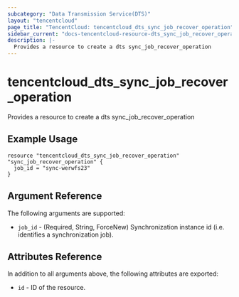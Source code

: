 ```yaml
---
subcategory: "Data Transmission Service(DTS)"
layout: "tencentcloud"
page_title: "TencentCloud: tencentcloud_dts_sync_job_recover_operation"
sidebar_current: "docs-tencentcloud-resource-dts_sync_job_recover_operation"
description: |-
  Provides a resource to create a dts sync_job_recover_operation
---
```


# tencentcloud_dts_sync_job_recover_operation

Provides a resource to create a dts sync_job_recover_operation

## Example Usage

```hcl
resource "tencentcloud_dts_sync_job_recover_operation" "sync_job_recover_operation" {
  job_id = "sync-werwfs23"
}
```

## Argument Reference

The following arguments are supported:

* `job_id` - (Required, String, ForceNew) Synchronization instance id (i.e. identifies a synchronization job).

## Attributes Reference

In addition to all arguments above, the following attributes are exported:

* `id` - ID of the resource.




